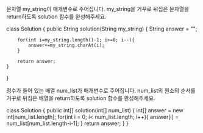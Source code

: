 문자열 my_string이 매개변수로 주어집니다. my_string을 거꾸로 뒤집은 문자열을 return하도록 solution 함수를 완성해주세요.

class Solution {
    public String solution(String my_string) {
        String answer = "";

        for(int i=my_string.length()-1; i>=0; i--){
            answer+=my_string.charAt(i);
        }

        return answer;
    }
}


정수가 들어 있는 배열 num_list가 매개변수로 주어집니다. num_list의 원소의 순서를 거꾸로 뒤집은 배열을 return하도록 solution 함수를 완성해주세요.

class Solution {
    public int[] solution(int[] num_list) {
        int[] answer = new int[num_list.length];
        for(int i = 0; i< num_list.length; i++){
            answer[i] = num_list[num_list.length-i-1];
        }
        return answer;
    }
}
